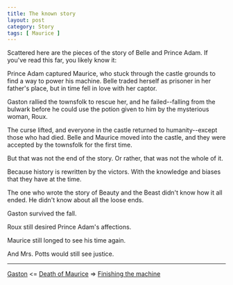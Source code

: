 ```yaml
---
title: The known story
layout: post
category: Story
tags: [ Maurice ]
---
```

Scattered here are the pieces of the story of Belle and Prince Adam. If you've read this far, you likely know it:

Prince Adam captured Maurice, who stuck through the castle grounds to find a way to power his machine. Belle traded herself as prisoner in her father's place, but in time fell in love with her captor.

<!-- more -->

Gaston rallied the townsfolk to rescue her, and he failed--falling from the bulwark before he could use the potion given to him by the mysterious woman, Roux.

The curse lifted, and everyone in the castle returned to humanity--except those who had died. Belle and Maurice moved into the castle, and they were accepted by the townsfolk for the first time.

But that was not the end of the story. Or rather, that was not the whole of it.

Because history is rewritten by the victors. With the knowledge and biases that they have at the time.

The one who wrote the story of Beauty and the Beast didn't know how it all ended. He didn't know about all the loose ends.

Gaston survived the fall.

Roux still desired Prince Adam's affections.

Maurice still longed to see his time again.

And Mrs. Potts would still see justice.

---

 [Gaston](/story/2017/09/01/gaston)  <= [Death of Maurice](/maurice) =>  [Finishing the machine](/story/2017/09/05/finishing-the-machine)
